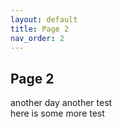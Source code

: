 ```yaml
---
layout: default
title: Page 2
nav_order: 2
---
```


## Page 2
another day another test  
here is some more test